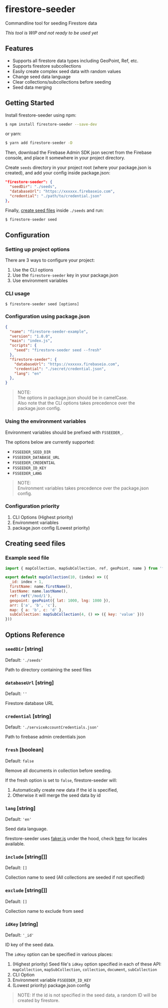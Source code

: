 # firestore-seeder

Commandline tool for seeding Firestore data

*This tool is WIP and not ready to be used yet*

## Features

- Supports all firestore data types including GeoPoint, Ref, etc.
- Supports firestore subcollections
- Easily create complex seed data with random values
- Change seed data language
- Clear collections/subcollections before seeding
- Seed data merging

## Getting Started

Install firestore-seeder using npm:

```bash
$ npm install firestore-seeder --save-dev
```

or yarn:

```bash
$ yarn add firestore-seeder -D
```

Then, download the Firebase Admin SDK json secret from the Firebase console, and place it somewhere in your project directory.

Create `seeds` directory in your project root (where your package.json is created), and add your config inside package.json:
```json
"firestore-seeder": {
  "seedDir": "./seeds",
  "databaseUrl": "https://xxxxxx.firebaseio.com",
  "credential": "./path/to/credential.json"
},
```

Finally, [create seed files](#creating-seed-files) inside `./seeds` and run:
```bash
$ firestore-seeder seed
```

## Configuration

### Setting up project options

There are 3 ways to configure your project:

1. Use the CLI options
2. Use the `firestore-seeder` key in your package.json
3. Use environment variables

### CLI usage

```
$ firestore-seeder seed [options]
```

### Configuration using package.json

```json
{
  "name": "firestore-seeder-example",
  "version": "1.0.0",
  "main": "index.js",
  "scripts": {
    "seed": "firestore-seeder seed --fresh"
  },
  "firestore-seeder": {
    "databaseUrl": "https://xxxxxx.firebaseio.com",
    "credential": "./secret/credential.json",
    "lang": "en"
  },
}
```

> NOTE:  
> The options in package.json should be in camelCase.  
> Also note that the CLI options takes precedence over the package.json config.

### Using the environment variables

Environment variables should be prefixed with `FSSEEDER_`.

The options below are currently supported:

- `FSSEEDER_SEED_DIR`
- `FSSEEDER_DATABASE_URL`
- `FSSEEDER_CREDENTIAL`
- `FSSEEDER_ID_KEY`
- `FSSEEDER_LANG`

> NOTE:  
> Environment variables takes precedence over the package.json config.

### Configuration priority

1. CLI Options (Highest priority)
2. Environment variables
3. package.json config (Lowest priority)

## Creating seed files

### Example seed file

```js
import { mapCollection, mapSubCollection, ref, geoPoint, name } from 'firestore-seeder'

export default mapCollection(10, (index) => ({
  _id: index + 1,
  firstName: name.firstName(),
  lastName: name.lastName(),
  ref: ref('/mod/1'),
  geopoint: geoPoint({ lat: 1000, lng: 1000 }),
  arr: ['a', 'b', 'c'],
  map: { a: 'b', c: 'd' },
  subCollection: mapSubCollection(4, () => ({ key: 'value' }))
}))
```

## Options Reference

### `seedDir` [string]

Default: `'./seeds'`

Path to directory containing the seed files

### `databaseUrl` [string]

Default: `''`

Firestore database URL

### `credential` [string]

Default: `'./serviceAccountCredentials.json'`

Path to firebase admin credentials json

### `fresh` [boolean]

Default: `false`

Remove all documents in collection before seeding.

If the fresh option is set to `false`, firestore-seeder will:

1. Automatically create new data if the id is specified,
2. Otherwise it will merge the seed data by id

### `lang` [string]

Default: `'en'`

Seed data language.

firestore-seeder uses [faker.js](https://github.com/Marak/faker.js) under the hood, check [here](https://github.com/Marak/faker.js/tree/master/locale) for locales available.

### `include` [string[]]

Default: `[]`

Collection name to seed (All collections are seeded if not specified)

### `exclude` [string[]]

Default: `[]`

Collection name to exclude from seed

### `idKey` [string]

Default: `'_id'`

ID key of the seed data.

The `idKey` option can be specified in various places:

1. (Highest priority) Seed file's `idKey` option specified in each of these API: `mapCollection`, `mapSubCollection`, `collection`, `document`, `subCollection`
1. CLI Option
2. Environment variable `FSSEEDER_ID_KEY`
3. (Lowest priority) package.json config

> NOTE: If the id is not specified in the seed data, a random ID will be created by firestore.

